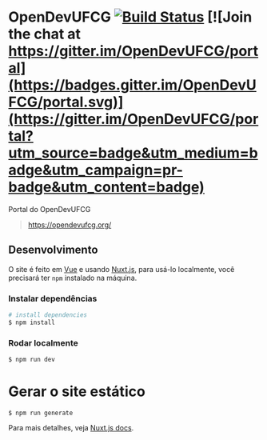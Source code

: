 
# OpenDevUFCG [![Build Status](https://travis-ci.com/OpenDevUFCG/OpenDevUFCG.svg?branch=master)](https://travis-ci.com/OpenDevUFCG/OpenDevUFCG) [![Join the chat at https://gitter.im/OpenDevUFCG/portal](https://badges.gitter.im/OpenDevUFCG/portal.svg)](https://gitter.im/OpenDevUFCG/portal?utm_source=badge&utm_medium=badge&utm_campaign=pr-badge&utm_content=badge)

Portal do OpenDevUFCG
> https://opendevufcg.org/

## Desenvolvimento
O site é feito em [Vue](https://vuejs.org/) e usando [Nuxt.js](https://nuxtjs.org), para usá-lo localmente, você precisará ter `npm` instalado na máquina.

### Instalar dependências

``` bash
# install dependencies
$ npm install
```

### Rodar localmente
```bash
$ npm run dev
```
# Gerar o site estático
```
$ npm run generate
```
Para mais detalhes, veja [Nuxt.js docs](https://nuxtjs.org).
